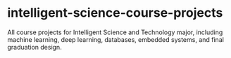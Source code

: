 # intelligent-science-course-projects
All course projects for Intelligent Science and Technology major, including machine learning, deep learning, databases, embedded systems, and final graduation design.
